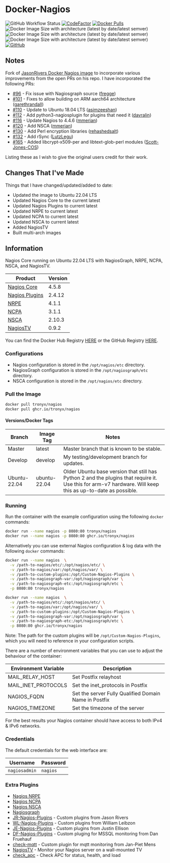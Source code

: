 # Docker-Nagios

![GitHub Workflow Status](https://img.shields.io/github/actions/workflow/status/tronyx/Docker-Nagios/build.yml) [![CodeFactor](https://www.codefactor.io/repository/github/tronyx/docker-nagios/badge)](https://www.codefactor.io/repository/github/tronyx/docker-nagios) [![Docker Pulls](https://img.shields.io/docker/pulls/tronyx/nagios.svg)](https://hub.docker.com/r/tronyx/nagios) ![Docker Image Size with architecture (latest by date/latest semver)](https://img.shields.io/docker/image-size/tronyx/nagios?arch=amd64&label=amd64) ![Docker Image Size with architecture (latest by date/latest semver)](https://img.shields.io/docker/image-size/tronyx/nagios?arch=arm64&label=arm64) ![Docker Image Size with architecture (latest by date/latest semver)](https://img.shields.io/docker/image-size/tronyx/nagios?arch=arm&label=arm-v7) [![GitHub](https://img.shields.io/github/license/mashape/apistatus.svg)](https://github.com/tronyx/Docker-Nagios/blob/master/LICENSE.md)

## Notes

Fork of [JasonRivers Docker Nagios image](https://github.com/JasonRivers/Docker-Nagios) to incorporate various improvements from the open PRs on his repo. I have incorporated the following PRs:

* [#96](https://github.com/JasonRivers/Docker-Nagios/pull/96) - Fix issue with Nagiosgraph source ([fregge](https://github.com/fregge))
* [#101](https://github.com/JasonRivers/Docker-Nagios/pull/101) - Fixes to allow building on ARM aarch64 architecture ([garethrandall](https://github.com/garethrandall))
* [#110](https://github.com/JasonRivers/Docker-Nagios/pull/110) - Update to Ubuntu 18.04 LTS ([asimzeeshan](https://github.com/asimzeeshan))
* [#112](https://github.com/JasonRivers/Docker-Nagios/pull/112) - Add python3-nagiosplugin for plugins that need it ([davralin](https://github.com/davralin))
* [#116](https://github.com/JasonRivers/Docker-Nagios/pull/116) - Update Nagios to 4.4.6 ([mmerian](https://github.com/mmerian))
* [#120](https://github.com/JasonRivers/Docker-Nagios/pull/120) - Add NSCA ([mmerian](https://github.com/mmerian))
* [#130](https://github.com/JasonRivers/Docker-Nagios/issues/130) - Add Perl encryption libraries ([rehashedsalt](https://github.com/rehashedsalt))
* [#132](https://github.com/JasonRivers/Docker-Nagios/issues/132) - Add rSync ([LutzLegu](https://github.com/LutzLegu))
* [#165](https://github.com/JasonRivers/Docker-Nagios/pull/165) - Added libcrypt-x509-per and libtext-glob-perl modules ([Scott-Jones-COS](https://github.com/Scott-Jones-COS))

Listing these as I wish to give the original users credit for their work.

## Changes That I've Made

Things that I have changed/updated/added to date:

* Updated the image to Ubuntu 22.04 LTS
* Updated Nagios Core to the current latest
* Updated Nagios Plugins to current latest
* Updated NRPE to current latest
* Updated NCPA to current latest
* Updated NSCA to current latest
* Added NagiosTV
* Built multi-arch images

## Information

Nagios Core running on Ubuntu 22.04 LTS with NagiosGraph, NRPE, NCPA, NSCA, and NagiosTV.

| Product | Version |
| ------- | ------- |
| [Nagios Core](https://github.com/NagiosEnterprises/nagioscore/releases) | 4.5.8 |
| [Nagios Plugins](https://github.com/nagios-plugins/nagios-plugins) | 2.4.12 |
| [NRPE](https://github.com/NagiosEnterprises/nrpe) | 4.1.1 |
| [NCPA](https://github.com/NagiosEnterprises/ncpa) | 3.1.1 |
| [NSCA](https://github.com/NagiosEnterprises/nsca) | 2.10.3 |
| [NagiosTV](https://github.com/chriscareycode/nagiostv-react) | 0.9.2 |

You can find the Docker Hub Registry [HERE](https://hub.docker.com/r/tronyx/nagios) or the GitHub Registry [HERE](https://github.com/tronyx/Docker-Nagios/pkgs/container/nagios).

### Configurations

* Nagios configuration is stored in the `/opt/nagios/etc` directory.
* NagiosGraph configuration is stored in the `/opt/nagiosgraph/etc` directory.
* NSCA configuration is stored in the `/opt/nagios/etc` directory.

### Pull the Image

```bash
docker pull tronyx/nagios
docker pull ghcr.io/tronyx/nagios
```

#### Versions/Docker Tags

| Branch | Image Tag | Notes |
| ------- | ------- | ------- |
| Master | latest | Master branch that is known to be stable. |
| Develop | develop | My testing/development branch for updates. |
| Ubuntu-22.04 | ubuntu-22.04 | Older Ubuntu base version that still has Python 2 and the plugins that require it. Use this for arm-v7 hardware. Will keep this as up-to-date as possible. |

### Running

Run the container with the example configuration using the following `docker` commands:

```bash
docker run --name nagios -p 8080:80 tronyx/nagios
docker run --name nagios -p 8080:80 ghcr.io/tronyx/nagios
```

Alternatively you can use external Nagios configuration & log data with the following `docker` commands:

```bash
docker run --name nagios  \
  -v /path-to-nagios/etc/:/opt/nagios/etc/ \
  -v /path-to-nagios/var:/opt/nagios/var/ \
  -v /path-to-custom-plugins:/opt/Custom-Nagios-Plugins \
  -v /path-to-nagiosgraph-var:/opt/nagiosgraph/var \
  -v /path-to-nagiosgraph-etc:/opt/nagiosgraph/etc \
  -p 8080:80 tronyx/nagios

docker run --name nagios  \
  -v /path-to-nagios/etc/:/opt/nagios/etc/ \
  -v /path-to-nagios/var:/opt/nagios/var/ \
  -v /path-to-custom-plugins:/opt/Custom-Nagios-Plugins \
  -v /path-to-nagiosgraph-var:/opt/nagiosgraph/var \
  -v /path-to-nagiosgraph-etc:/opt/nagiosgraph/etc \
  -p 8080:80 ghcr.io/tronyx/nagios
```

Note: The path for the custom plugins will be `/opt/Custom-Nagios-Plugins`, which you will need to reference in your configuration scripts.

There are a number of environment variables that you can use to adjust the behaviour of the container:

| Environment Variable | Description |
|--------|--------|
| MAIL_RELAY_HOST | Set Postfix relayhost |
| MAIL_INET_PROTOCOLS | Set the inet_protocols in Postfix |
| NAGIOS_FQDN | Set the server Fully Qualified Domain Name in Postfix |
| NAGIOS_TIMEZONE | Set the timezone of the server |

For the best results your Nagios container should have access to both IPv4 & IPv6 networks.

### Credentials

The default credentials for the web interface are:

| Username | Password |
|--------|--------|
| `nagiosadmin` | `nagios` |

### Extra Plugins

* [Nagios NRPE](http://exchange.nagios.org/directory/Addons/Monitoring-Agents/NRPE--2D-Nagios-Remote-Plugin-Executor/details)
* [Nagios NCPA](https://exchange.nagios.org/directory/Addons/Monitoring-Agents/NCPA/details)
* [Nagios NSCA](https://exchange.nagios.org/directory/Addons/Passive-Checks/NSCA--2D-Nagios-Service-Check-Acceptor/details)
* [Nagiosgraph](http://exchange.nagios.org/directory/Addons/Graphing-and-Trending/nagiosgraph/details)
* [JR-Nagios-Plugins](https://github.com/JasonRivers/nagios-plugins) - Custom plugins from Jason Rivers
* [WL-Nagios-Plugins](https://github.com/willixix/WL-NagiosPlugins) - Custom plugins from William Leibzon
* [JE-Nagios-Plugins](https://github.com/justintime/nagios-plugins) - Custom plugins from Justin Ellison
* [DF-Nagios-Plugins](https://github.com/danfruehauf/nagios-plugins) - Custom pluging for MSSQL monitoring from Dan Fruehauf
* [check-mqtt](https://github.com/jpmens/check-mqtt.git) - Custom plugin for mqtt monitoring from Jan-Piet Mens
* [NagiosTV](https://github.com/chriscareycode/nagiostv-react) - Monitor your Nagios server on a wall-mounted TV
* [check_apc](https://exchange.nagios.org/directory/Plugins/Hardware/UPS/APC/check_apc-2Epl/details) - Check APC for status, health, and load